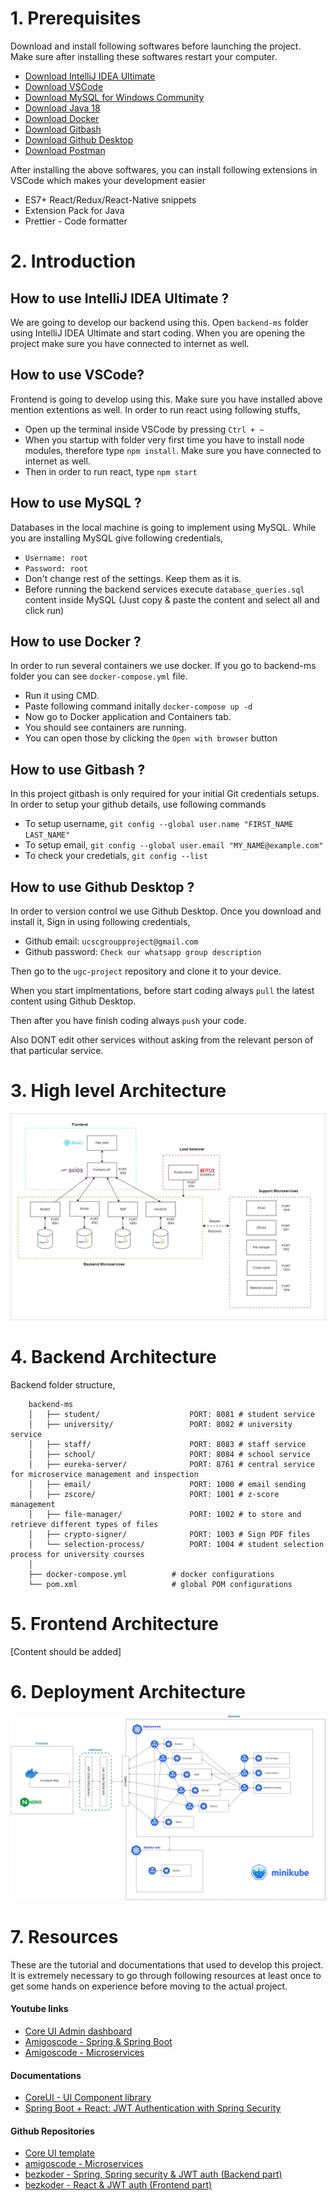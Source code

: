 # 1. Prerequisites

Download and install following softwares before launching the project. Make sure after installing these softwares restart your computer.

- [Download IntelliJ IDEA Ultimate](https://www.jetbrains.com/idea/download/#section=windows)
- [Download VSCode](https://code.visualstudio.com/download)
- [Download MySQL for Windows Community](https://dev.mysql.com/downloads/installer/)
- [Download Java 18](https://www.oracle.com/java/technologies/downloads/#jdk18-windows)
- [Download Docker](https://www.docker.com/products/docker-desktop/)
- [Download Gitbash](https://git-scm.com/downloads)
- [Download Github Desktop](https://desktop.github.com/)
- [Download Postman](https://www.postman.com/downloads/)

After installing the above softwares, you can install following extensions in VSCode which makes your development easier

- ES7+ React/Redux/React-Native snippets
- Extension Pack for Java
- Prettier - Code formatter

# 2. Introduction

## How to use IntelliJ IDEA Ultimate ?

We are going to develop our backend using this. Open `backend-ms` folder using IntelliJ IDEA Ultimate and start coding. When you are opening the project make sure you have connected to internet as well.

## How to use VSCode?

Frontend is going to develop using this. Make sure you have installed above mention extentions as well. In order to run react using following stuffs,

- Open up the terminal inside VSCode by pressing `Ctrl + ~`
- When you startup with folder very first time you have to install node modules, therefore type `npm install`. Make sure you have connected to internet as well.
- Then in order to run react, type `npm start`

## How to use MySQL ?

Databases in the local machine is going to implement using MySQL. While you are installing MySQL give following credentials,

- `Username: root`
- `Password: root`
- Don't change rest of the settings. Keep them as it is.
- Before running the backend services execute `database_queries.sql` content inside MySQL (Just copy & paste the content and select all and click run)

## How to use Docker ?

In order to run several containers we use docker. If you go to backend-ms folder you can see `docker-compose.yml` file.

- Run it using CMD.
- Paste following command initally `docker-compose up -d`
- Now go to Docker application and Containers tab.
- You should see containers are running.
- You can open those by clicking the `Open with browser` button

## How to use Gitbash ?

In this project gitbash is only required for your initial Git credentials setups. In order to setup your github details, use following commands

- To setup username, `git config --global user.name "FIRST_NAME LAST_NAME"`
- To setup email, `git config --global user.email "MY_NAME@example.com"`
- To check your credetials, `git config --list`

## How to use Github Desktop ?

In order to version control we use Github Desktop. Once you download and install it, Sign in using following credentials,

- Github email: `ucscgroupproject@gmail.com`
- Github password: `Check our whatsapp group description`

Then go to the `ugc-project` repository and clone it to your device.

When you start implmentations, before start coding always `pull` the latest content using Github Desktop.

Then after you have finish coding always `push` your code.

Also DONT edit other services without asking from the relevant person of that particular service.

# 3. High level Architecture

![High level architecture](backend-ms/dev_purposes_only/source/ugc_high_level_architecture.jpg "High level Architecture")

# 4. Backend Architecture
Backend folder structure,

```
    backend-ms
    │   ├── student/                    PORT: 8081 # student service
    │   ├── university/                 PORT: 8082 # university service
    │   ├── staff/                      PORT: 8083 # staff service
    │   ├── school/                     PORT: 8084 # school service
    │   ├── eureka-server/              PORT: 8761 # central service for microservice management and inspection
    │   ├── email/                      PORT: 1000 # email sending
    │   ├── zscore/                     PORT: 1001 # z-score management
    │   ├── file-manager/               PORT: 1002 # to store and retrieve different types of files
    │   ├── crypto-signer/              PORT: 1003 # Sign PDF files
    │   └── selection-process/          PORT: 1004 # student selection process for university courses
    │
    ├── docker-compose.yml          # docker configurations
    └── pom.xml                     # global POM configurations
```

# 5. Frontend Architecture

[Content should be added]

# 6. Deployment Architecture

![Deployment architecture](backend-ms/dev_purposes_only/source/ugc_k8s_deployment_architecture.jpg "Deployment Architecture")

# 7. Resources

These are the tutorial and documentations that used to develop this project. It is extremely necessary to go through following resources at least once to get some hands on experience before moving to the actual project.

#### Youtube links

- [Core UI Admin dashboard](https://www.youtube.com/watch?v=L_NoBA7DRCI)
- [Amigoscode - Spring & Spring Boot](https://www.youtube.com/watch?v=8SGI_XS5OPw&list=PLwvrYc43l1MzeA2bBYQhCWr2gvWLs9A7S)
- [Amigoscode - Microservices](https://www.youtube.com/watch?v=p485kUNpPvE&list=PLwvrYc43l1Mwqpf9i-1B1gXfMeHOm6DeY)

#### Documentations

- [CoreUI - UI Component library](https://coreui.io/react/docs/getting-started/introduction/)
- [Spring Boot + React: JWT Authentication with Spring Security](https://www.bezkoder.com/spring-boot-react-jwt-auth/)

#### Github Repositories

- [Core UI template](https://github.com/coreui/coreui-free-react-admin-template)
- [amigoscode - Microservices](https://github.com/amigoscode/microservices)
- [bezkoder - Spring, Spring security & JWT auth (Backend part) ](https://github.com/bezkoder/spring-boot-spring-security-jwt-authentication)
- [bezkoder - React & JWT auth (Frontend part)](https://github.com/bezkoder/react-jwt-auth)
